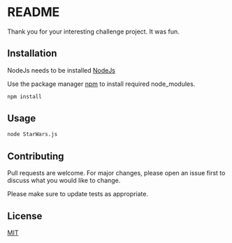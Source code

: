# README

Thank you for your interesting challenge project. It was fun.

## Installation

NodeJs needs to be installed [NodeJs](https://nodejs.org/en/download/)


Use the package manager [npm](https://docs.npmjs.com/) to install required node_modules.

```bash
npm install
```

## Usage

```bash
node StarWars.js
```

## Contributing
Pull requests are welcome. For major changes, please open an issue first to discuss what you would like to change.

Please make sure to update tests as appropriate.

## License
[MIT](https://choosealicense.com/licenses/mit/)